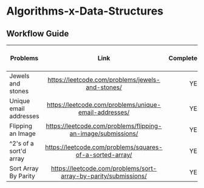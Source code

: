 # Algorithms-x-Data-Structures


## Workflow Guide


| Problems             |   Link                                                        | Completed | Questions on Problem  |
| ---------------------|:-------------------------------------------------------------:| ---------:| ---------------------:|
|Jewels and stones     |https://leetcode.com/problems/jewels-and-stones/               | YES       | none                  |
|Unique email addresses|https://leetcode.com/problems/unique-email-addresses/          | YES       | none                  |
|Flipping an Image     |https://leetcode.com/problems/flipping-an-image/submissions/   | YES       | none                  |
|^2's of a sort'd array|https://leetcode.com/problems/squares-of-a-sorted-array/       | YES       | none                  |
|Sort Array By Parity  |https://leetcode.com/problems/sort-array-by-parity/submissions/| YES       | none                  |


